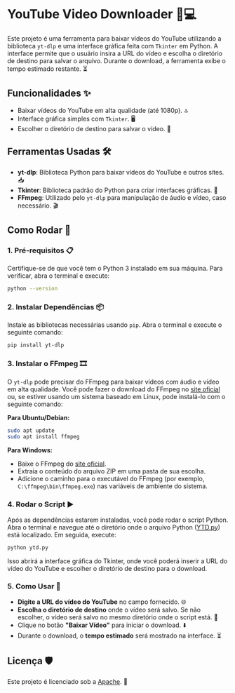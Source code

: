 
# YouTube Video Downloader 🎥💻

Este projeto é uma ferramenta para baixar vídeos do YouTube utilizando a biblioteca `yt-dlp` e uma interface gráfica feita com `Tkinter` em Python. A interface permite que o usuário insira a URL do vídeo e escolha o diretório de destino para salvar o arquivo. Durante o download, a ferramenta exibe o tempo estimado restante. ⏳

## Funcionalidades ✨

- Baixar vídeos do YouTube em alta qualidade (até 1080p). 🔝
- Interface gráfica simples com `Tkinter`. 🖥️
- Escolher o diretório de destino para salvar o vídeo. 📂

## Ferramentas Usadas 🛠️

- **yt-dlp**: Biblioteca Python para baixar vídeos do YouTube e outros sites. 📥
- **Tkinter**: Biblioteca padrão do Python para criar interfaces gráficas. 🎨
- **FFmpeg**: Utilizado pelo `yt-dlp` para manipulação de áudio e vídeo, caso necessário. 🎬

## Como Rodar 🚀

### 1. Pré-requisitos 📋

Certifique-se de que você tem o Python 3 instalado em sua máquina. Para verificar, abra o terminal e execute:

```bash
python --version
```

### 2. Instalar Dependências 📦

Instale as bibliotecas necessárias usando `pip`. Abra o terminal e execute o seguinte comando:

```bash
pip install yt-dlp
```

### 3. Instalar o FFmpeg 🎞️

O `yt-dlp` pode precisar do FFmpeg para baixar vídeos com áudio e vídeo em alta qualidade. Você pode fazer o download do FFmpeg no [site oficial](https://ffmpeg.org/download.html) ou, se estiver usando um sistema baseado em Linux, pode instalá-lo com o seguinte comando:

**Para Ubuntu/Debian:**

```bash
sudo apt update
sudo apt install ffmpeg
```

**Para Windows:**

- Baixe o FFmpeg do [site oficial](https://ffmpeg.org/download.html).
- Extraia o conteúdo do arquivo ZIP em uma pasta de sua escolha.
- Adicione o caminho para o executável do FFmpeg (por exemplo, `C:\ffmpeg\bin\ffmpeg.exe`) nas variáveis de ambiente do sistema.

### 4. Rodar o Script ▶️

Após as dependências estarem instaladas, você pode rodar o script Python. Abra o terminal e navegue até o diretório onde o arquivo Python ([YTD.py](ytd.py)) está localizado. Em seguida, execute:

```bash
python ytd.py
```

Isso abrirá a interface gráfica do Tkinter, onde você poderá inserir a URL do vídeo do YouTube e escolher o diretório de destino para o download.

### 5. Como Usar 📝

- **Digite a URL do vídeo do YouTube** no campo fornecido. 🌐
- **Escolha o diretório de destino** onde o vídeo será salvo. Se não escolher, o vídeo será salvo no mesmo diretório onde o script está. 📁
- Clique no botão **"Baixar Vídeo"** para iniciar o download. ⬇️
- Durante o download, o **tempo estimado** será mostrado na interface. ⏳

## Licença 🛡️

Este projeto é licenciado sob a [Apache](LICENSE). 📝
